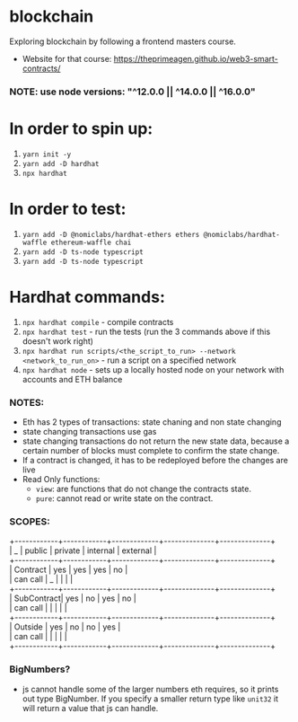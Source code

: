 # blockchain
Exploring blockchain by following a frontend masters course.
- Website for that course: https://theprimeagen.github.io/web3-smart-contracts/

### NOTE: use node versions: "^12.0.0 || ^14.0.0 || ^16.0.0"

# In order to spin up:
1. `yarn init -y`
2. `yarn add -D hardhat`
3. `npx hardhat`

# In order to test:
1. `yarn add -D @nomiclabs/hardhat-ethers ethers @nomiclabs/hardhat-waffle ethereum-waffle chai`
2. `yarn add -D ts-node typescript`
3. `yarn add -D ts-node typescript`

# Hardhat commands:
1. `npx hardhat compile` - compile contracts
2. `npx hardhat test` - run the tests (run the 3 commands above if this doesn't work right)
3. `npx hardhat run scripts/<the_script_to_run> --network <network_to_run_on>` - run a script on a specified network
4. `npx hardhat node` - sets up a locally hosted node on your network with accounts and ETH balance


### NOTES:
- Eth has 2 types of transactions: state chaning and non state changing
- state changing transactions use gas
- state changing transactions do not return the new state data, because a certain number of blocks must complete to confirm the state change.
- If a contract is changed, it has to be redeployed before the changes are live
- Read Only functions:
    - `view`: are functions that do not change the contracts state.
    - `pure`: cannot read or write state on the contract.

### SCOPES:
+------------+------------+-------------+--------------+--------------+<br />
|      _     |   public   |   private   |   internal   |   external   |<br />
+------------+------------+-------------+--------------+--------------+<br />
|  Contract  |    yes     |     yes     |     yes      |      no      |<br />
|  can call  |     _      |             |              |              |<br />
+------------+------------+-------------+--------------+--------------+<br />
| SubContract|    yes     |     no      |     yes      |      no      |<br />
|  can call  |            |             |              |              |<br />
+------------+------------+-------------+--------------+--------------+<br />
|  Outside   |    yes     |     no      |     no       |      yes     |<br />
|  can call  |            |             |              |              |<br />
+------------+------------+-------------+--------------+--------------+

### BigNumbers?
- js cannot handle some of the larger numbers eth requires, so it prints out type BigNumber. If you specify a smaller return type like `unit32` it will
return a value that js can handle.
